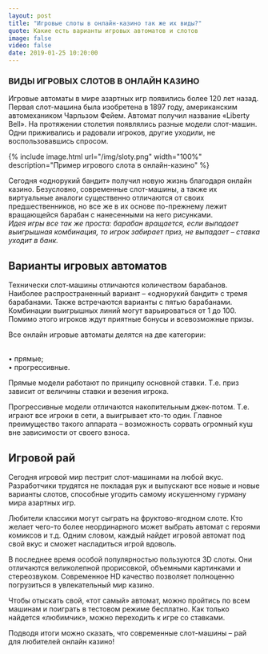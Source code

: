 ```yaml
---
layout: post
title: "Игровые слоты в онлайн-казино так же их виды?"
quote: Какие есть варианты игровых автоматов и слотов
image: false
video: false
date: 2019-01-25 10:20:00
---
```


### ВИДЫ ИГРОВЫХ СЛОТОВ В ОНЛАЙН КАЗИНО

Игровые автоматы в мире азартных игр появились более 120 лет назад. Первая слот-машина была изобретена в 1897 году, американским автомехаником Чарльзом Фейем. Автомат получил название «Liberty Bell». На протяжении столетия появлялись разные модели слот-машин. Одни приживались и радовали игроков, другие уходили, не воспользовавшись спросом. 

{% include image.html url="/img/sloty.png" width="100%" description="Пример игрового слота в онлайн-казино" %}

Сегодня «однорукий бандит» получил новую жизнь благодаря онлайн казино. Безусловно, современные слот-машины, а также их виртуальные аналоги существенно отличаются от своих предшественников, но все же в их основе по-прежнему лежит вращающейся барабан с нанесенными на него рисунками. 
<br><i>Идея игры все так же проста: барабан вращается, если выпадает выигрышная комбинация, то игрок забирает приз, не выпадает – ставка уходит в банк. </i>

## Варианты игровых автоматов

Технически слот-машины отличаются количеством барабанов. Наиболее распространенный вариант – «однорукий бандит» с тремя барабанами. Также встречаются варианты с пятью барабанами. Комбинации выигрышных линий могут варьироваться от 1 до 100. Помимо этого игроков ждут приятные бонусы и всевозможные призы. 

Все онлайн игровые автоматы делятся на две категории:

<br>• прямые; 
<br>• прогрессивные. 

Прямые модели работают по принципу основной ставки. Т.е. приз зависит от величины ставки и везения игрока. 

Прогрессивные модели отличаются накопительным джек-потом. Т.е. играют все игроки в сети, а выигрывает кто-то один. Главное преимущество такого аппарата – возможность сорвать огромный куш вне зависимости от своего взноса. 

## Игровой рай

Сегодня игровой мир пестрит слот-машинами на любой вкус. Разработчики трудятся не покладая рук и выпускают все новые и новые варианты слотов, способные угодить самому искушенному гурману мира азартных игр.

Любители классики могут сыграть на фруктово-ягодном слоте. Кто желает чего-то более неординарного может выбрать автомат с героями комиксов и т.д. Одним словом, каждый найдет игровой автомат под свой вкус и сможет насладиться игрой вдоволь. 

В последнее время особой популярностью пользуются 3D слоты. Они отличаются великолепной прорисовкой, объемными картинками и стереозвуком. Современное HD качество позволяет полноценно погрузиться в увлекательный мир казино.

Чтобы отыскать свой, «тот самый» автомат, можно пройтись по всем машинам и поиграть в тестовом режиме бесплатно. Как только найдется «любимчик», можно переходить к игре со ставками. 

Подводя итоги можно сказать, что современные слот-машины – рай для любителей онлайн казино!